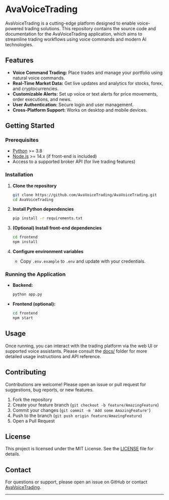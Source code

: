 # AvaVoiceTrading

AvaVoiceTrading is a cutting-edge platform designed to enable voice-powered trading solutions. This repository contains the source code and documentation for the AvaVoiceTrading application, which aims to streamline trading workflows using voice commands and modern AI technologies.

## Features

- **Voice Command Trading:** Place trades and manage your portfolio using natural voice commands.
- **Real-Time Market Data:** Get live updates and analytics for stocks, forex, and cryptocurrencies.
- **Customizable Alerts:** Set up voice or text alerts for price movements, order executions, and news.
- **User Authentication:** Secure login and user management.
- **Cross-Platform Support:** Works on desktop and mobile devices.

## Getting Started

### Prerequisites

- [Python](https://www.python.org/) >= 3.8
- [Node.js](https://nodejs.org/) >= 14.x (if front-end is included)
- Access to a supported broker API (for live trading features)

### Installation

1. **Clone the repository**
   ```bash
   git clone https://github.com/AvaVoiceTrading/AvaVoiceTrading.git
   cd AvaVoiceTrading
   ```

2. **Install Python dependencies**
   ```bash
   pip install -r requirements.txt
   ```

3. **(Optional) Install front-end dependencies**
   ```bash
   cd frontend
   npm install
   ```

4. **Configure environment variables**
   - Copy `.env.example` to `.env` and update with your credentials.

### Running the Application

- **Backend:**
  ```bash
  python app.py
  ```
- **Frontend (optional):**
  ```bash
  cd frontend
  npm start
  ```

## Usage

Once running, you can interact with the trading platform via the web UI or supported voice assistants. Please consult the [docs/](docs/) folder for more detailed usage instructions and API reference.

## Contributing

Contributions are welcome! Please open an issue or pull request for suggestions, bug reports, or new features.

1. Fork the repository
2. Create your feature branch (`git checkout -b feature/AmazingFeature`)
3. Commit your changes (`git commit -m 'Add some AmazingFeature'`)
4. Push to the branch (`git push origin feature/AmazingFeature`)
5. Open a Pull Request

## License

This project is licensed under the MIT License. See the [LICENSE](LICENSE) file for details.

## Contact

For questions or support, please open an issue on GitHub or contact [AvaVoiceTrading](https://github.com/AvaVoiceTrading).

---